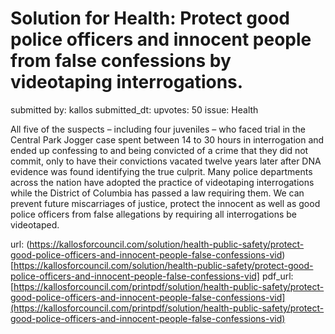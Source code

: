 # Solution for Health: Protect good police officers and innocent people from false confessions by videotaping interrogations. #

submitted by: kallos
submitted_dt: 
upvotes: 50
issue: Health

All five of the suspects – including four juveniles – who faced trial in the Central Park Jogger case spent between 14 to 30 hours in interrogation and ended up confessing to and being convicted of a crime that they did not commit, only to have their convictions vacated twelve years later after DNA evidence was found identifying the true culprit. Many police departments across the nation have adopted the practice of videotaping interrogations while the District of Columbia has passed a law requiring them. We can prevent future miscarriages of justice, protect the innocent as well as good police officers from false allegations by requiring all interrogations be videotaped.

url: (https://kallosforcouncil.com/solution/health-public-safety/protect-good-police-officers-and-innocent-people-false-confessions-vid)[https://kallosforcouncil.com/solution/health-public-safety/protect-good-police-officers-and-innocent-people-false-confessions-vid]
pdf_url: [https://kallosforcouncil.com/printpdf/solution/health-public-safety/protect-good-police-officers-and-innocent-people-false-confessions-vid](https://kallosforcouncil.com/printpdf/solution/health-public-safety/protect-good-police-officers-and-innocent-people-false-confessions-vid)